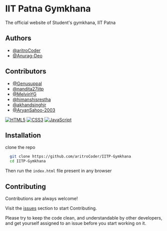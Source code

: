 
# IIT Patna Gymkhana

The official website of Student's gymkhana, IIT Patna


## Authors

- [@aritroCoder](https://www.github.com/aritroCoder)
- [@Anurag-Deo](https://www.github.com/Anurag-Deo)

## Contributors

- [@Genusuppal](https://github.com/Genusuppal)
- [@nandita27iitp](https://github.com/nandita27iitp)
- [@MelvinYG](https://github.com/MelvinYG)
- [@himanshisrestha](https://github.com/himanshisrestha)
- [@akhandsinghjr](https://github.com/akhandsinghjr)
- [@AryanSahoo-2003](https://github.com/AryanSahoo-2003)


[![HTML5](https://img.shields.io/badge/HTML5-E34F26?style=for-the-badge&logo=html5&logoColor=white)](https://developer.mozilla.org/en-US/docs/Glossary/HTML5)
[![CSS3](https://img.shields.io/badge/CSS3-1572B6?style=for-the-badge&logo=css3&logoColor=white)](https://developer.mozilla.org/en-US/docs/Web/CSS)
[![JavaScript](https://img.shields.io/badge/JavaScript-323330?style=for-the-badge&logo=javascript&logoColor=F7DF1E)](https://developer.mozilla.org/en-US/docs/Web/JavaScript)


## Installation

clone the repo

```bash
  git clone https://github.com/aritroCoder/IITP-Gymkhana
  cd IITP-Gymkhana
```
Then run the `index.html` file present in any browser
    
## Contributing

Contributions are always welcome!

Visit the [issues](https://github.com/aritroCoder/IITP-Gymkhana/issues) section to start Contributing.

Please try to keep the code clean, and understandable by other developers, and get yourself assigned to an issue before you start working on it.

